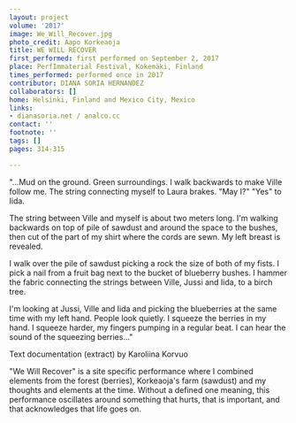 ```yaml
---
layout: project
volume: '2017'
image: We_Will_Recover.jpg
photo_credit: Aapo Korkeaoja
title: WE WILL RECOVER
first_performed: first performed on September 2, 2017
place: PerfImmaterial Festival, Kokemäki, Finland
times_performed: performed once in 2017
contributor: DIANA SORIA HERNANDEZ
collaborators: []
home: Helsinki, Finland and Mexico City, Mexico
links:
- dianasoria.net / analco.cc
contact: ''
footnote: ''
tags: []
pages: 314-315

---
```


"…Mud on the ground. Green surroundings. I walk backwards to make Ville follow me. The string connecting myself to Laura brakes. "May I?" "Yes" to Iida.

The string between Ville and myself is about two meters long. I'm walking backwards on top of pile of sawdust and around the space to the bushes, then cut of the part of my shirt where the cords are sewn. My left breast is revealed.

I walk over the pile of sawdust picking a rock the size of both of my fists. I pick a nail from a fruit bag next to the bucket of blueberry bushes. I hammer the fabric connecting the strings between Ville, Jussi and Iida, to a birch tree.

I'm looking at Jussi, Ville and Iida and picking the blueberries at the same time with my left hand. People look quietly. I squeeze the berries in my hand. I squeeze harder, my fingers pumping in a regular beat. I can hear the sound of the squeezing berries…"

Text documentation (extract) by Karoliina Korvuo

"We Will Recover" is a site specific performance where I combined elements from the forest (berries), Korkeaoja's farm (sawdust) and my thoughts and elements at the time. Without a defined one meaning, this performance oscillates around something that hurts, that is important, and that acknowledges that life goes on.
